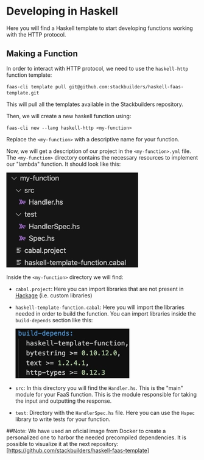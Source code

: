 # Developing in Haskell
Here you will find a Haskell template to start developing functions working with the HTTP protocol.

## Making a Function
In order to interact with HTTP protocol, we need to use the `haskell-http` function template:
```
faas-cli template pull git@github.com:stackbuilders/haskell-faas-template.git
```
This will pull all the templates available in the Stackbuilders repository.

Then, we will create a new haskell function using:
```
faas-cli new --lang haskell-http <my-function>
```
Replace the `<my-function>` with a descriptive name for your function.

Now, we will get a description of our project in the `<my-function>.yml` file. The `<my-function>` directory contains the necessary resources to implement our "lambda" function. It should look like this:

![](img/directory-structure.jpg)

Inside the `<my-function>` directory we will find:
- `cabal.project`: Here you can import libraries that are not present in [Hackage](https://hackage.haskell.org/) (i.e. custom libraries)
- `haskell-template-function.cabal`: Here you will import the libraries needed in order to build the function. You can import libraries inside the `build-depends` section like this:

    ![](img/import-libraries.jpg)

- `src`: In this directory you will find the `Handler.hs`. This is the "main" module for your FaaS function. This is the module responsible for taking the input and outputting the response.
- `test`: Directory with the `HandlerSpec.hs` file. Here you can use the `Hspec` library to write tests for your function.

##Note:
We have used an oficial image from Docker to create a personalized one to harbor the needed precompiled dependencies. It is possible to visualize it at the next repository: [https://github.com/stackbuilders/haskell-faas-template]
